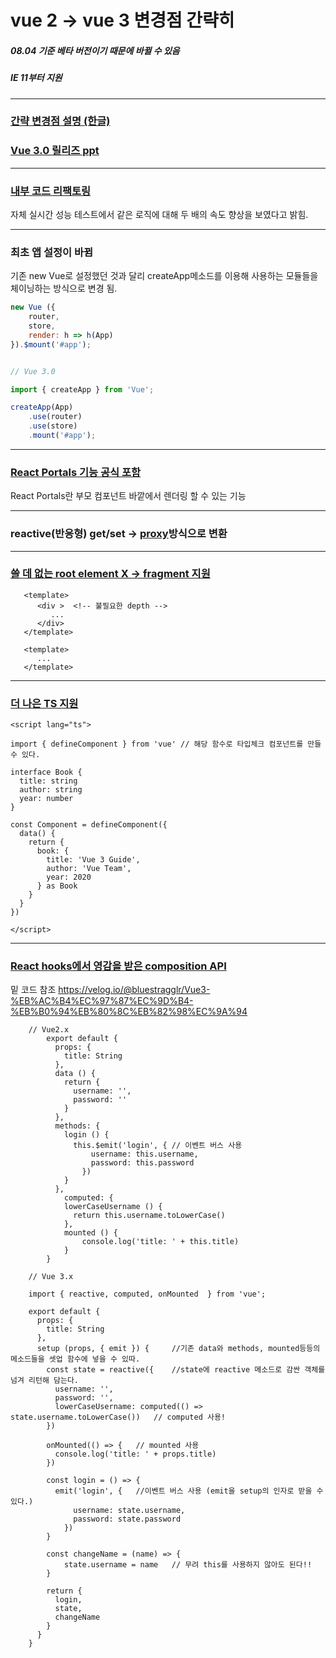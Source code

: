 # vue 2 -> vue 3 변경점 간략히 

##### 08.04 기준 베타 버전이기 때문에 바뀔 수 있음
##### IE 11부터 지원

----

### [간략 변경점 설명 (한글)](https://velog.io/@bluestragglr/Vue3-%EB%AC%B4%EC%97%87%EC%9D%B4-%EB%B0%94%EB%80%8C%EB%82%98%EC%9A%94)
### [Vue 3.0 릴리즈 ppt](https://docs.google.com/presentation/d/1yhPGyhQrJcpJI2ZFvBme3pGKaGNiLi709c37svivv0o/edit#slide=id.p)

---
### [내부 코드 리팩토링](https://docs.google.com/presentation/d/1yhPGyhQrJcpJI2ZFvBme3pGKaGNiLi709c37svivv0o/edit#slide=id.g46b2d60f5b_0_0)
자체 실시간 성능 테스트에서 같은 로직에 대해 두 배의 속도 향상을 보였다고 밝힘.

---
### 최초 앱 설정이 바뀜

기존 new Vue로 설정했던 것과 달리 createApp메소드를 이용해 사용하는 모듈들을 체이닝하는 방식으로 변경 됨.
```js
new Vue ({
    router,
    store,
    render: h => h(App)
}).$mount('#app');


// Vue 3.0

import { createApp } from 'Vue';

createApp(App)
    .use(router)
    .use(store)
    .mount('#app');

```
---
### [React Portals 기능 공식 포함](https://vueschool.io/articles/vuejs-tutorials/portal-a-new-feature-in-vue-3/?utm_source=Vue.js+Developers&utm_campaign=21dbbbc30c-VJD_NEWSLETTER_146&utm_medium=email&utm_term=0_ae2f1465e2-21dbbbc30c-197471933)

React Portals란
부모 컴포넌트 바깥에서 렌더링 할 수 있는 기능

---
### reactive(반응형) get/set -> [proxy](https://developer.mozilla.org/ko/docs/Web/JavaScript/Reference/Global_Objects/Proxy)방식으로 변환

---

### [쓸 데 없는 root element X -> fragment 지원](https://v3.vuejs.org/guide/single-file-component.html#introduction)

```vue
   <template>
      <div >  <!-- 불필요한 depth -->
         ...
      </div>
   </template>

   <template>
      ...
   </template>
```

---
### [더 나은 TS 지원](https://v3.vuejs.org/guide/typescript-support.html#official-declaration-in-npm-packages)

```vue
<script lang="ts">

import { defineComponent } from 'vue' // 해당 함수로 타입체크 컴포넌트를 만들 수 있다.

interface Book {
  title: string
  author: string
  year: number
}

const Component = defineComponent({
  data() {
    return {
      book: {
        title: 'Vue 3 Guide',
        author: 'Vue Team',
        year: 2020
      } as Book
    }
  }
})

</script>
```

---
### [React hooks에서 영감을 받은 composition API](https://v3.vuejs.org/guide/composition-api-introduction.html#why-composition-api)
 
밑 코드 참조 https://velog.io/@bluestragglr/Vue3-%EB%AC%B4%EC%97%87%EC%9D%B4-%EB%B0%94%EB%80%8C%EB%82%98%EC%9A%94 
```vue
    // Vue2.x
        export default {
          props: {
            title: String
          },
          data () {
            return {
              username: '',
              password: ''
            }
          },
          methods: {
            login () {
              this.$emit('login', { // 이벤트 버스 사용
                  username: this.username,
                  password: this.password
                })
            }
          },
            computed: {
            lowerCaseUsername () {
              return this.username.toLowerCase()
            },
            mounted () {
                console.log('title: ' + this.title)
            }
        }

    // Vue 3.x
    
    import { reactive, computed, onMounted  } from 'vue';

    export default {
      props: {
        title: String
      },
      setup (props, { emit }) {     //기존 data와 methods, mounted등등의 메소드들을 셋업 함수에 넣을 수 있따.
        const state = reactive({    //state에 reactive 메소드로 감싼 객체를 넘겨 리턴해 담는다.
          username: '',
          password: '',
          lowerCaseUsername: computed(() => state.username.toLowerCase())   // computed 사용!
        })

        onMounted(() => {   // mounted 사용
          console.log('title: ' + props.title)
        })
    
        const login = () => { 
          emit('login', {   //이벤트 버스 사용 (emit을 setup의 인자로 받을 수 있다.)
              username: state.username,
              password: state.password
            })
        }

        const changeName = (name) => {
            state.username = name   // 무려 this를 사용하지 않아도 된다!!
        }

        return { 
          login,
          state,
          changeName
        }
      }
    }
```


